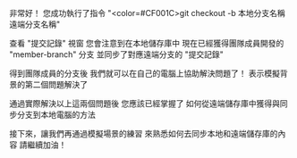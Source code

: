 非常好！
您成功執行了指令
"<color=#CF001C>git checkout -b 本地分支名稱 遠端分支名稱</color>" 

查看 "提交記錄" 視窗
您會注意到在本地儲存庫中
現在已經獲得團隊成員開發的 "member-branch" 分支
並同步了對應遠端分支的 "提交記錄"

得到團隊成員的分支後
我們就可以在自己的電腦上協助解決問題了！
表示模擬背景的第二個問題解決了

通過實際解決以上這兩個問題後
您應該已經掌握了
如何從遠端儲存庫中獲得與同步分支到本地電腦的方法

接下來，讓我們再通過模擬場景的練習
來熟悉如何去同步本地和遠端儲存庫的內容
請繼續加油！